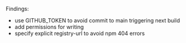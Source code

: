 Findings:
* use GITHUB_TOKEN to avoid commit to main triggering next build
* add permissions for writing
* specify explicit registry-url to avoid npm 404 errors